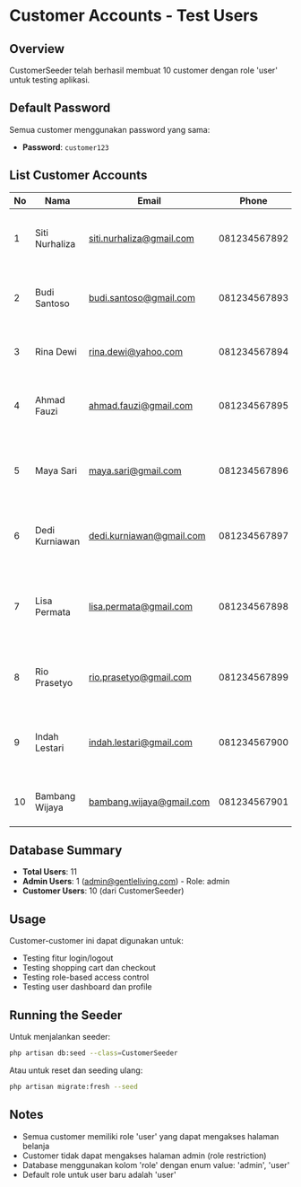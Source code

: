 # Customer Accounts - Test Users

## Overview
CustomerSeeder telah berhasil membuat 10 customer dengan role 'user' untuk testing aplikasi.

## Default Password
Semua customer menggunakan password yang sama:
- **Password**: `customer123`

## List Customer Accounts

| No | Nama | Email | Phone | Alamat |
|----|------|-------|-------|---------|
| 1 | Siti Nurhaliza | siti.nurhaliza@gmail.com | 081234567892 | Jl. Merdeka No. 15, Jakarta Pusat, DKI Jakarta |
| 2 | Budi Santoso | budi.santoso@gmail.com | 081234567893 | Jl. Sudirman No. 25, Surabaya, Jawa Timur |
| 3 | Rina Dewi | rina.dewi@yahoo.com | 081234567894 | Jl. Ahmad Yani No. 8, Bandung, Jawa Barat |
| 4 | Ahmad Fauzi | ahmad.fauzi@gmail.com | 081234567895 | Jl. Gajah Mada No. 12, Medan, Sumatera Utara |
| 5 | Maya Sari | maya.sari@gmail.com | 081234567896 | Jl. Diponegoro No. 20, Yogyakarta, DI Yogyakarta |
| 6 | Dedi Kurniawan | dedi.kurniawan@gmail.com | 081234567897 | Jl. Pemuda No. 18, Semarang, Jawa Tengah |
| 7 | Lisa Permata | lisa.permata@gmail.com | 081234567898 | Jl. Panglima Sudirman No. 30, Palembang, Sumatera Selatan |
| 8 | Rio Prasetyo | rio.prasetyo@gmail.com | 081234567899 | Jl. Cut Nyak Dien No. 5, Denpasar, Bali |
| 9 | Indah Lestari | indah.lestari@gmail.com | 081234567900 | Jl. Pattimura No. 22, Makassar, Sulawesi Selatan |
| 10 | Bambang Wijaya | bambang.wijaya@gmail.com | 081234567901 | Jl. Veteran No. 14, Malang, Jawa Timur |

## Database Summary
- **Total Users**: 11
- **Admin Users**: 1 (admin@gentleliving.com) - Role: admin
- **Customer Users**: 10 (dari CustomerSeeder)

## Usage
Customer-customer ini dapat digunakan untuk:
- Testing fitur login/logout
- Testing shopping cart dan checkout
- Testing role-based access control
- Testing user dashboard dan profile

## Running the Seeder

Untuk menjalankan seeder:
```bash
php artisan db:seed --class=CustomerSeeder
```

Atau untuk reset dan seeding ulang:
```bash
php artisan migrate:fresh --seed
```

## Notes
- Semua customer memiliki role 'user' yang dapat mengakses halaman belanja
- Customer tidak dapat mengakses halaman admin (role restriction)
- Database menggunakan kolom 'role' dengan enum value: 'admin', 'user'
- Default role untuk user baru adalah 'user'
